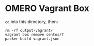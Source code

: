 # OMERO Vagrant Box

`cd` into this directory, then:
```
rm -rf output-vagrant/
vagrant box remove centos/7
packer build vagrant.json
```
